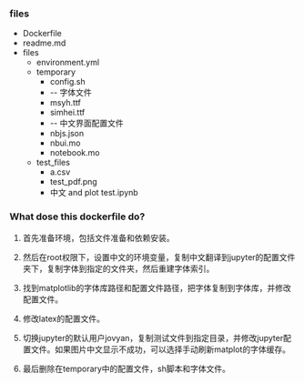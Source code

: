 ### files

+ Dockerfile
+ readme.md
+ files
    + environment.yml
    + temporary
        + config.sh
        + -- 字体文件
        + msyh.ttf
        + simhei.ttf
        + -- 中文界面配置文件
        + nbjs.json
        + nbui.mo
        + notebook.mo
    + test_files
        + a.csv
        + test_pdf.png
        + 中文 and plot test.ipynb

### What dose this dockerfile do?

1. 首先准备环境，包括文件准备和依赖安装。  

2. 然后在root权限下，设置中文的环境变量，复制中文翻译到jupyter的配置文件夹下，复制字体到指定的文件夹，然后重建字体索引。  

3. 找到matplotlib的字体库路径和配置文件路径，把字体复制到字体库，并修改配置文件。  

4. 修改latex的配置文件。  

5. 切换jupyter的默认用户jovyan，复制测试文件到指定目录，并修改jupyter配置文件。如果图片中文显示不成功，可以选择手动刷新matplot的字体缓存。  

6. 最后删除在temporary中的配置文件，sh脚本和字体文件。
